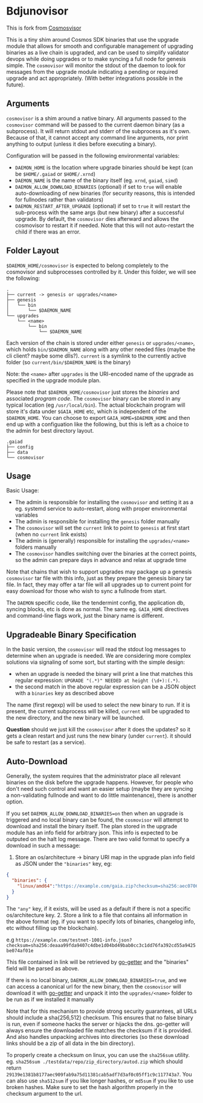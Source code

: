 # Bdjunovisor

This is fork from [Cosmosvisor](https://github.com/cosmos/cosmos-sdk/tree/master/cosmovisor)

This is a tiny shim around Cosmos SDK binaries that use the upgrade
module that allows for smooth and configurable management of upgrading
binaries as a live chain is upgraded, and can be used to simplify validator
devops while doing upgrades or to make syncing a full node for genesis
simple. The `cosmovisor` will monitor the stdout of the daemon to look 
for messages from the upgrade module indicating a pending or required upgrade 
and act appropriately. (With better integrations possible in the future).

## Arguments

`cosmovisor` is a shim around a native binary. All arguments passed to the `cosmovisor` 
command will be passed to the current daemon binary (as a subprocess).
 It will return stdout and stderr of the subprocess as
it's own. Because of that, it cannot accept any command line arguments, nor
print anything to output (unless it dies before executing a binary).

Configuration will be passed in the following environmental variables:

* `DAEMON_HOME` is the location where upgrade binaries should be kept (can
be `$HOME/.gaiad` or `$HOME/.xrnd`)
* `DAEMON_NAME` is the name of the binary itself (eg. `xrnd`, `gaiad`, `simd`)
* `DAEMON_ALLOW_DOWNLOAD_BINARIES` (optional) if set to `true` will enable auto-downloading of new binaries
(for security reasons, this is intended for fullnodes rather than validators)
* `DAEMON_RESTART_AFTER_UPGRADE` (optional) if set to `true` it will restart the sub-process with the same args
(but new binary) after a successful upgrade. By default, the `cosmovisor` dies afterward and allows the cosmovisor
to restart it if needed. Note that this will not auto-restart the child if there was an error.

## Folder Layout

`$DAEMON_HOME/cosmovisor` is expected to belong completely to the cosmovisor and 
subprocesses
controlled by it. Under this folder, we will see the following:

```
.
├── current -> genesis or upgrades/<name>
├── genesis
│   └── bin
│       └── $DAEMON_NAME
└── upgrades
    └── <name>
        └── bin
            └── $DAEMON_NAME
```

Each version of the chain is stored under either `genesis` or `upgrades/<name>`, which holds `bin/$DAEMON_NAME`
along with any other needed files (maybe the cli client? maybe some dlls?). `current` is a symlink to the currently
active folder (so `current/bin/$DAEMON_NAME` is the binary)

Note: the `<name>` after `upgrades` is the URI-encoded name of the upgrade as specified in the upgrade module plan.

Please note that `$DAEMON_HOME/cosmovisor` just stores the *binaries* and associated *program code*.
The `cosmovisor` binary can be stored in any typical location (eg `/usr/local/bin`). The actual blockchain
program will store it's data under `$GAIA_HOME` etc, which is independent of the `$DAEMON_HOME`. You can
choose to export `GAIA_HOME=$DAEMON_HOME` and then end up with a configuation like the following, but this
is left as a choice to the admin for best directory layout.

```
.gaiad
├── config
├── data
└── cosmovisor
```

## Usage

Basic Usage:

* The admin is responsible for installing the `cosmovisor` and setting it as a eg. systemd service to auto-restart, along with proper environmental variables
* The admin is responsible for installing the `genesis` folder manually
* The `cosmovisor` will set the `current` link to point to `genesis` at first start (when no `current` link exists)
* The admin is (generally) responsible for installing the `upgrades/<name>` folders manually
* The `cosmovisor` handles switching over the binaries at the correct points, so the admin can prepare days in advance and relax at upgrade time

Note that chains that wish to support upgrades may package up a genesis `cosmovisor` tar file with this info, just as they
prepare the genesis binary tar file. In fact, they may offer a tar file will all upgrades up to current point for easy download
for those who wish to sync a fullnode from start.

The `DAEMON` specific code, like the tendermint config, the application db, syncing blocks, etc is done as normal.
The same eg. `GAIA_HOME` directives and command-line flags work, just the binary name is different.

## Upgradeable Binary Specification

In the basic version, the `cosmovisor` will read the stdout log messages
to determine when an upgrade is needed. We are considering more complex solutions
via signaling of some sort, but starting with the simple design:

* when an upgrade is needed the binary will print a line that matches this
regular expression: `UPGRADE "(.*)" NEEDED at height (\d+):(.*)`.
* the second match in the above regular expression can be a JSON object with
a `binaries` key as described above

The name (first regexp) will be used to select the new binary to run. If it is present,
the current subprocess will be killed, `current` will be upgraded to the new directory, 
and the new binary will be launched.

**Question** should we just kill the `cosmovisor` after it does the updates?
so it gets a clean restart and just runs the new binary (under `current`).
it should be safe to restart (as a service).

## Auto-Download

Generally, the system requires that the administrator place all relevant binaries
on the disk before the upgrade happens. However, for people who don't need such
control and want an easier setup (maybe they are syncing a non-validating fullnode
and want to  do little maintenance), there is another option.

If you set `DAEMON_ALLOW_DOWNLOAD_BINARIES=on` then when an upgrade is triggered and no local binary
can be found, the `cosmovisor` will attempt to download and install the binary itself.
The plan stored in the upgrade module has an info field for arbitrary json.
This info is expected to be outputed on the halt log message. There are two
valid format to specify a download in such a message:

1. Store an os/architecture -> binary URI map in the upgrade plan info field
as JSON under the `"binaries"` key, eg:
```json
{
  "binaries": {
    "linux/amd64":"https://example.com/gaia.zip?checksum=sha256:aec070645fe53ee3b3763059376134f058cc337247c978add178b6ccdfb0019f"
  }
}
```
The `"any"` key, if it exists, will be used as a default if there is not a specific os/architecture key.
2. Store a link to a file that contains all information in the above format (eg. if you want
to specify lots of binaries, changelog info, etc without filling up the blockchain).

e.g `https://example.com/testnet-1001-info.json?checksum=sha256:deaaa99fda9407c4dbe1d04bd49bab0cc3c1dd76fa392cd55a9425be074af01e`

This file contained in link will be retrieved by [go-getter](https://github.com/hashicorp/go-getter) 
and the "binaries" field will be parsed as above.

If there is no local binary, `DAEMON_ALLOW_DOWNLOAD_BINARIES=true`, and we can access a canonical url for the new binary,
then the `cosmovisor` will download it with [go-getter](https://github.com/hashicorp/go-getter) and
unpack it into the `upgrades/<name>` folder to be run as if we installed it manually

Note that for this mechanism to provide strong security guarantees, all URLs should include a
sha{256,512} checksum. This ensures that no false binary is run, even if someone hacks the server
or hijacks the dns. go-getter will always ensure the downloaded file matches the checksum if it
is provided. And also handles unpacking archives into directories (so these download links should be
a zip of all data in the bin directory).

To properly create a checksum on linux, you can use the `sha256sum` utility. eg. 
`sha256sum ./testdata/repo/zip_directory/autod.zip`
which should return `29139e1381b8177aec909fab9a75d11381cab5adf7d3af0c05ff1c9c117743a7`.
You can also use `sha512sum` if you like longer hashes, or `md5sum` if you like to use broken hashes.
Make sure to set the hash algorithm properly in the checksum argument to the url.
